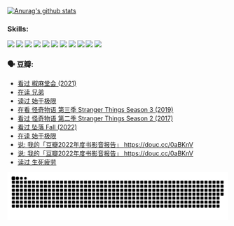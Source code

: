 
[![Anurag's github stats](https://github-readme-stats.vercel.app/api?username=w940853815)](https://github.com/anuraghazra/github-readme-stats)

### Skills:

<code><img height="32" src="https://cdn.jsdelivr.net/npm/simple-icons@v5/icons/python.svg"></code>
<code><img height="32" src="https://cdn.jsdelivr.net/npm/simple-icons@v5/icons/javascript.svg"></code>
<code><img height="32" src="https://cdn.jsdelivr.net/npm/simple-icons@v5/icons/django.svg"></code>
<code><img height="32" src="https://cdn.jsdelivr.net/npm/simple-icons@v5/icons/flask.svg"></code>
<code><img height="32" src="https://cdn.jsdelivr.net/npm/simple-icons@v5/icons/vuetify.svg"></code>
<code><img height="32" src="https://cdn.jsdelivr.net/npm/simple-icons@v5/icons/git.svg"></code>
<code><img height="32" src="https://cdn.jsdelivr.net/npm/simple-icons@v5/icons/docker.svg"></code>
<code><img height="32" src="https://cdn.jsdelivr.net/npm/simple-icons@v5/icons/postgresql.svg"></code>
<code><img height="32" src="https://cdn.jsdelivr.net/npm/simple-icons@v5/icons/elasticsearch.svg"></code>
<code><img height="32" src="https://cdn.jsdelivr.net/npm/simple-icons@v5/icons/macos.svg"></code>
<code><img height="32" src="https://cdn.jsdelivr.net/npm/simple-icons@v5/icons/linux.svg"></code>

### 🗣 豆瓣:

<!-- DOUBAN-ACTIVITIES:START -->
- [看过 椒麻堂会‎ (2021)](https://www.douban.com/people/136069238/status/4121285981/?_i=74868270)
- [在读 兄弟](https://www.douban.com/people/136069238/status/4118865218/?_i=74868270)
- [读过 始于极限](https://www.douban.com/people/136069238/status/4118688115/?_i=74868270)
- [在看 怪奇物语 第三季 Stranger Things Season 3‎ (2019)](https://www.douban.com/people/136069238/status/4117787534/?_i=74868270)
- [看过 怪奇物语 第二季 Stranger Things Season 2‎ (2017)](https://www.douban.com/people/136069238/status/4117786735/?_i=74868270)
- [看过 坠落 Fall‎ (2022)](https://www.douban.com/people/136069238/status/4117534536/?_i=74868270)
- [在读 始于极限](https://www.douban.com/people/136069238/status/4115193410/?_i=74868271)
- [说: 我的「豆瓣2022年度书影音报告」 https://douc.cc/0aBKnV ](https://www.douban.com/people/136069238/status/4115190771/?_i=74868271)
- [说: 我的「豆瓣2022年度书影音报告」 https://douc.cc/0aBKnV ](https://www.douban.com/people/136069238/status/4115190072/?_i=74868271)
- [读过 生死疲劳](https://www.douban.com/people/136069238/status/4115186746/?_i=74868271)
<!-- DOUBAN-ACTIVITIES:END -->


![Snake animation](https://raw.githubusercontent.com/w940853815/w940853815/output/github-contribution-grid-snake.svg)

<!--
**w940853815/w940853815** is a ✨ _special_ ✨ repository because its `README.md` (this file) appears on your GitHub profile.

Here are some ideas to get you started:

- 🔭 I’m currently working on ...
- 🌱 I’m currently learning ...
- 👯 I’m looking to collaborate on ...
- 🤔 I’m looking for help with ...
- 💬 Ask me about ...
- 📫 How to reach me: ...
- 😄 Pronouns: ...
- ⚡ Fun fact: ...
-->
